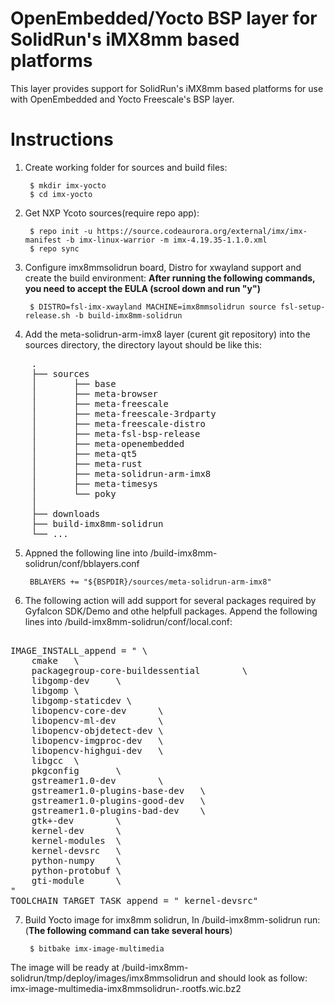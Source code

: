 OpenEmbedded/Yocto BSP layer for SolidRun's iMX8mm based platforms
================================================================

This layer provides support for SolidRun's iMX8mm based platforms for
use with OpenEmbedded and Yocto Freescale's BSP layer.


# Instructions
1. Create working folder for sources and build files:

		$ mkdir imx-yocto
		$ cd imx-yocto

2. Get NXP Ycoto sources(require repo app):

		$ repo init -u https://source.codeaurora.org/external/imx/imx-manifest -b imx-linux-warrior -m imx-4.19.35-1.1.0.xml
		$ repo sync

3. Configure imx8mmsolidrun board, Distro for xwayland support and create the build environment:
**After running the following commands, you need to accept the EULA (scrool down and run "y")**

		$ DISTRO=fsl-imx-xwayland MACHINE=imx8mmsolidrun source fsl-setup-release.sh -b build-imx8mm-solidrun
		
4. Add the meta-solidrun-arm-imx8 layer (curent git repository) into the sources directory, the directory layout should be like this:
<pre>
	.
	├── sources                    
	│   	├── base          
	│   	├── meta-browser        
	│   	├── meta-freescale        
	│   	├── meta-freescale-3rdparty        
	│   	├── meta-freescale-distro        
	│   	├── meta-fsl-bsp-release        
	│   	├── meta-openembedded        
	│   	├── meta-qt5        
	│   	├── meta-rust        
	│   	├── meta-solidrun-arm-imx8        
	│   	├── meta-timesys        
	│   	└── poky 
	│
	├── downloads   
	├── build-imx8mm-solidrun  
	└── ...
</pre>
5. Appned the following line into <ROOTDIR>/build-imx8mm-solidrun/conf/bblayers.conf

		BBLAYERS += "${BSPDIR}/sources/meta-solidrun-arm-imx8"

6. The following action will add support for several packages required by Gyfalcon SDK/Demo and othe helpfull packages.
   Append the following lines into <ROOTDIR>/build-imx8mm-solidrun/conf/local.conf:
		
<pre> 
IMAGE_INSTALL_append = " \
	cmake   \
	packagegroup-core-buildessential        \
	libgomp-dev     \
	libgomp \
	libgomp-staticdev \
	libopencv-core-dev      \
	libopencv-ml-dev        \
	libopencv-objdetect-dev \
	libopencv-imgproc-dev   \
	libopencv-highgui-dev   \
	libgcc  \
	pkgconfig       \
	gstreamer1.0-dev        \
	gstreamer1.0-plugins-base-dev   \
	gstreamer1.0-plugins-good-dev   \
	gstreamer1.0-plugins-bad-dev    \
	gtk+-dev        \
	kernel-dev      \
	kernel-modules  \
	kernel-devsrc   \
	python-numpy    \
	python-protobuf \
	gti-module      \
"
TOOLCHAIN_TARGET_TASK_append = " kernel-devsrc"
</pre>
7. Build Yocto image for imx8mm solidrun, In <ROOTDIR>/build-imx8mm-solidrun run:
(**The following command can take several hours**)

		$ bitbake imx-image-multimedia
	
The image will be ready at <ROOTDIR>/build-imx8mm-solidrun/tmp/deploy/images/imx8mmsolidrun and should look as follow:
		imx-image-multimedia-imx8mmsolidrun-<build-time>.rootfs.wic.bz2

	



